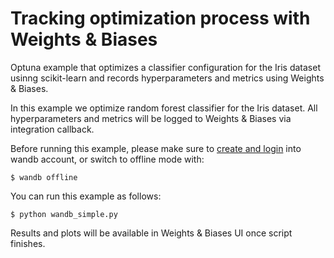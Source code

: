 # Tracking optimization process with Weights & Biases

Optuna example that optimizes a classifier configuration for the Iris dataset usinng
scikit-learn and records hyperparameters and metrics using Weights & Biases.

In this example we optimize random forest classifier for the Iris dataset. All
hyperparameters and metrics will be logged to Weights & Biases via integration callback.

Before running this example, please make sure to [create and login](https://docs.wandb.ai/quickstart#1-set-up-wandb) into wandb account,
or switch to offline mode with:
```
$ wandb offline
```

You can run this example as follows:
```
$ python wandb_simple.py
```

Results and plots will be available in Weights & Biases UI once script finishes.